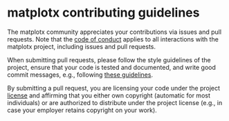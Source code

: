# matplotx contributing guidelines

The matplotx community appreciates your contributions via issues and
pull requests.  Note that the [code of conduct](CODE_OF_CONDUCT.md)
applies to all interactions with the matplotx project, including
issues and pull requests.

When submitting pull requests, please follow the style guidelines of
the project, ensure that your code is tested and documented, and write
good commit messages, e.g., following [these
guidelines](https://chris.beams.io/posts/git-commit/).

By submitting a pull request, you are licensing your code under the
project [license](LICENSE) and affirming that you either own copyright
(automatic for most individuals) or are authorized to distribute under
the project license (e.g., in case your employer retains copyright on
your work).
